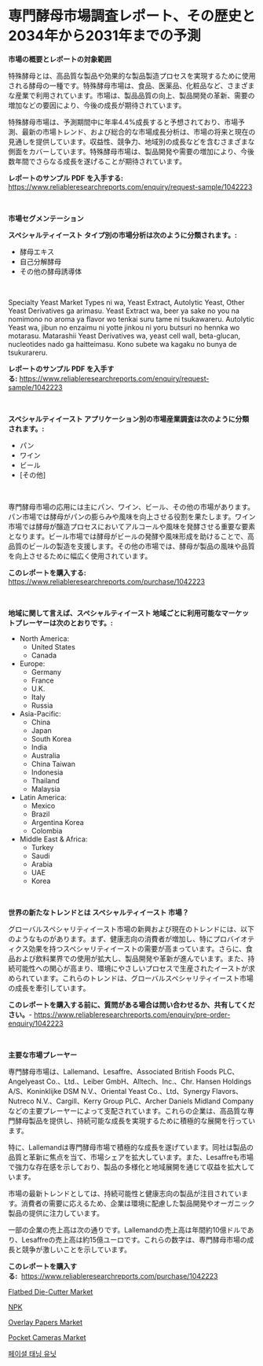 <p><h1>専門酵母市場調査レポート、その歴史と2034年から2031年までの予測</h1></p><p><strong>市場の概要とレポートの対象範囲</strong></p>
<p><p>特殊酵母とは、高品質な製品や効果的な製品製造プロセスを実現するために使用される酵母の一種です。特殊酵母市場は、食品、医薬品、化粧品など、さまざまな産業で利用されています。市場は、製品品質の向上、製品開発の革新、需要の増加などの要因により、今後の成長が期待されています。</p><p>特殊酵母市場は、予測期間中に年率4.4%成長すると予想されており、市場予測、最新の市場トレンド、および総合的な市場成長分析は、市場の将来と現在の見通しを提供しています。収益性、競争力、地域別の成長などを含むさまざまな側面をカバーしています。特殊酵母市場は、製品開発や需要の増加により、今後数年間でさらなる成長を遂げることが期待されています。</p></p>
<p><strong>レポートのサンプル PDF を入手する:</strong> <a href="https://www.reliableresearchreports.com/enquiry/request-sample/1042223">https://www.reliableresearchreports.com/enquiry/request-sample/1042223</a></p>
<p>&nbsp;</p>
<p><strong>市場セグメンテーション</strong></p>
<p><strong>スペシャルティイースト タイプ別の市場分析は次のように分類されます。:</strong></p>
<p><ul><li>酵母エキス</li><li>自己分解酵母</li><li>その他の酵母誘導体</li></ul></p>
<p>&nbsp;</p>
<p><p>Specialty Yeast Market Types ni wa, Yeast Extract, Autolytic Yeast, Other Yeast Derivatives ga arimasu. Yeast Extract wa, beer ya sake no you na nomimono no aroma ya flavor wo tenkai suru tame ni tsukawareru. Autolytic Yeast wa, jibun no enzaimu ni yotte jinkou ni yoru butsuri no hennka wo motarasu. Matarashii Yeast Derivatives wa, yeast cell wall, beta-glucan, nucleotides nado ga haitteimasu. Kono subete wa kagaku no bunya de tsukurareru.</p></p>
<p><strong>レポートのサンプル PDF を入手する:</strong>&nbsp;<a href="https://www.reliableresearchreports.com/enquiry/request-sample/1042223">https://www.reliableresearchreports.com/enquiry/request-sample/1042223</a></p>
<p>&nbsp;</p>
<p><strong> スペシャルティイースト アプリケーション別の市場産業調査は次のように分類されます。:</strong></p>
<p><ul><li>パン</li><li>ワイン</li><li>ビール</li><li>[その他]</li></ul></p>
<p>&nbsp;</p>
<p><p>専門酵母市場の応用には主にパン、ワイン、ビール、その他の市場があります。パン市場では酵母がパンの膨らみや風味を向上させる役割を果たします。ワイン市場では酵母が醸造プロセスにおいてアルコールや風味を発酵させる重要な要素となります。ビール市場では酵母がビールの発酵や風味形成を助けることで、高品質のビールの製造を支援します。その他の市場では、酵母が製品の風味や品質を向上させるために幅広く使用されています。</p></p>
<p><strong>このレポートを購入する:</strong>&nbsp; <a href="https://www.reliableresearchreports.com/purchase/1042223">https://www.reliableresearchreports.com/purchase/1042223</a></p>
<p>&nbsp;</p>
<p><strong>地域に関して言えば、スペシャルティイースト 地域ごとに利用可能なマーケットプレーヤーは次のとおりです。:</strong></p>
<p><ul>
    <li>
        North America:
        <ul>
            <li>United States</li>
            <li>Canada</li>
        </ul>
    </li>
    <li>
        Europe:
        <ul>
            <li>Germany</li>
            <li>France</li>
            <li>U.K.</li>
            <li>Italy</li>
            <li>Russia</li>
        </ul>
    </li>
    <li>
        Asia-Pacific:
        <ul>
            <li>China</li>
            <li>Japan</li>
            <li>South Korea</li>
            <li>India</li>
            <li>Australia</li>
            <li>China Taiwan</li>
            <li>Indonesia</li>
            <li>Thailand</li>
            <li>Malaysia</li>
        </ul>
    </li>
    <li>
        Latin America:
        <ul>
            <li>Mexico</li>
            <li>Brazil</li>
            <li>Argentina Korea</li>
            <li>Colombia</li>
        </ul>
    </li>
    <li>
        Middle East & Africa:
        <ul>
            <li>Turkey</li>
            <li>Saudi</li>
            <li>Arabia</li>
            <li>UAE</li>
            <li>Korea</li>
        </ul>
    </li>
    </ul></p>
<p>&nbsp;</p>
<p><strong>世界の新たなトレンドとは スペシャルティイースト 市場？</strong></p>
<p><p>グローバルスペシャリティイースト市場の新興および現在のトレンドには、以下のようなものがあります。まず、健康志向の消費者が増加し、特にプロバイオティクス効果を持つスペシャリティイーストの需要が高まっています。さらに、食品および飲料業界での使用が拡大し、製品開発や革新が進んでいます。また、持続可能性への関心が高まり、環境にやさしいプロセスで生産されたイーストが求められています。これらのトレンドは、グローバルスペシャリティイースト市場の成長を牽引しています。</p></p>
<p><strong>このレポートを購入する前に、質問がある場合は問い合わせるか、共有してください。</strong>- <a href="https://www.reliableresearchreports.com/enquiry/pre-order-enquiry/1042223">https://www.reliableresearchreports.com/enquiry/pre-order-enquiry/1042223</a></p>
<p>&nbsp;</p>
<p><strong>主要な市場プレーヤー</strong></p>
<p><p>専門酵母市場は、Lallemand、Lesaffre、Associated British Foods PLC、Angelyeast Co.、Ltd.、Leiber GmbH、Alltech、Inc.、Chr. Hansen Holdings A/S、Koninklijke DSM N.V.、Oriental Yeast Co.、Ltd、Synergy Flavors、Nutreco N.V.、Cargill、Kerry Group PLC、Archer Daniels Midland Companyなどの主要プレーヤーによって支配されています。これらの企業は、高品質な専門酵母製品を提供し、持続可能な成長を実現するために積極的な展開を行っています。</p><p>特に、Lallemandは専門酵母市場で積極的な成長を遂げています。同社は製品の品質と革新に焦点を当て、市場シェアを拡大しています。また、Lesaffreも市場で強力な存在感を示しており、製品の多様化と地域展開を通じて収益を拡大しています。</p><p>市場の最新トレンドとしては、持続可能性と健康志向の製品が注目されています。消費者の需要に応えるため、企業は環境に配慮した製品開発やオーガニック製品の提供に注力しています。</p><p>一部の企業の売上高は次の通りです。Lallemandの売上高は年間約10億ドルであり、Lesaffreの売上高は約15億ユーロです。これらの数字は、専門酵母市場の成長と競争が激しいことを示しています。</p></p>
<p><strong>このレポートを購入する:</strong>&nbsp;&nbsp;<a href="https://www.reliableresearchreports.com/purchase/1042223">https://www.reliableresearchreports.com/purchase/1042223</a></p>
<p><p><a href="https://issuu.com/reportprime-2/docs/flatbed-die-cutter-market-size-2030.pptx">Flatbed Die-Cutter Market</a></p><p><a href="https://github.com/cbigkbh02719/Market-Research-Report-List-1/blob/main/70443345161.md">NPK</a></p><p><a href="https://issuu.com/reportprime-2/docs/overlay-papers-market-size-2030.pptx">Overlay Papers Market</a></p><p><a href="https://github.com/provorikovar/Market-Research-Report-List-3/blob/main/pocket-cameras-market.md">Pocket Cameras Market</a></p><p><a href="https://github.com/vsr06p4p49/Market-Research-Report-List-1/blob/main/86685804734.md">페이셜 태닝 유닛</a></p></p>